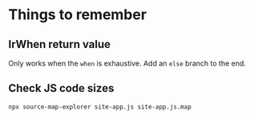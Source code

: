 # Things to remember

## IrWhen return value

Only works when the `when` is exhaustive. Add an `else` branch to the end.

## Check JS code sizes

`npx source-map-explorer site-app.js site-app.js.map`